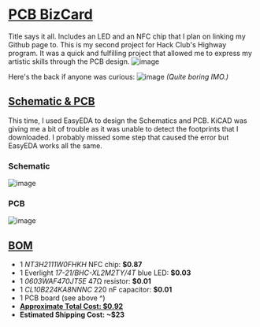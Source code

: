 # <ins> **PCB BizCard** </ins>
Title says it all. Includes an LED and an NFC chip that I plan on linking my Github page to. This is my second project for Hack Club's Highway program. It was a quick and fulfilling project that allowed me to express my artistic skills through the PCB design.
![image](https://github.com/user-attachments/assets/cc381888-e3a9-4b0d-9d68-31d7b718b439)

Here's the back if anyone was curious:
![image](https://github.com/user-attachments/assets/34755ad4-bb5c-4171-93fd-2821bc7812ec)
_(Quite boring IMO.)_


## <ins> **Schematic & PCB** </ins>
This time, I used EasyEDA to design the Schematics and PCB. KiCAD was giving me a bit of trouble as it was unable to detect the footprints that I downloaded. I probably missed some step that caused the error but EasyEDA works all the same.

###  Schematic 
![image](https://github.com/user-attachments/assets/955199af-117f-446b-bccc-508ceadc8080)

### PCB
![image](https://github.com/user-attachments/assets/75a8f495-370a-4c30-b3a0-62657c031cb3)


## <ins>**BOM**</ins>
- 1 _NT3H2111W0FHKH_ NFC chip: **$0.87**
- 1 Everlight _17-21/BHC-XL2M2TY/4T_ blue LED: **$0.03**
- 1 _0603WAF470JT5E_ 47Ω resistor: **$0.01**
- 1 _CL10B224KA8NNNC_ 220 nF capacitor: **$0.01**
- 1 PCB board (see above ^)
- **<ins> Approximate Total Cost: $0.92**
- **Estimated Shipping Cost: ~$23**

